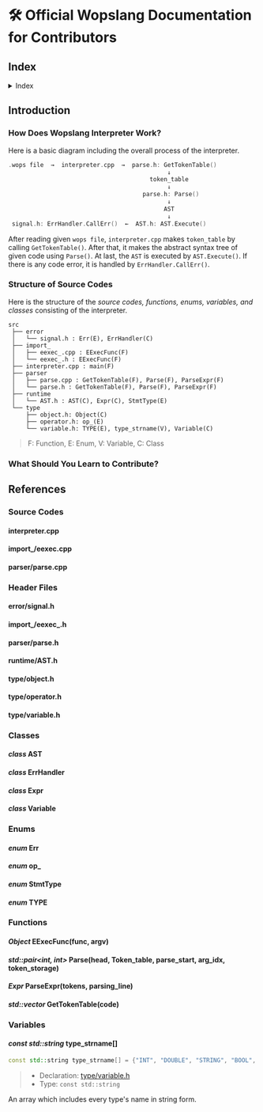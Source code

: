 <!--
   doc/devdoc.md
   Official Wopslang Documentation for Contributors

   2024, Wops Team
-->

# :hammer_and_wrench: Official Wopslang Documentation for Contributors

## Index
<details>
<summary>Index</summary>

- [Introduction]
    - [How Does Wopslang Interpreter Work?]
    - [Structure of Source Codes]
    - [What Should You Learn to Contribute?]
- [References]
    - [Source Codes]
      - [interpreter.cpp]
      - [import_/eexec_.cpp]
      - [parser/parse.cpp]
    - [Header Files]
      - [error/signal.h]
      - [import_/eexec_.h]
      - [parser/parse.h]
      - [runtime/AST.h]
      - [type/object.h]
      - [type/operator.h]
      - [type/variable.h]
    - [Classes]
      - [AST]
      - [ErrHandler] 
      - [Expr]
      - [Variable]
    - [Enums]
      - [Err]
      - [op_]
      - [StmtType]
      - [TYPE]
    - [Functions]
      - [EExecFunc]
      - [GetTokenTable]
      - [Parse]
      - [ParseExpr]
    - [Variables]
      - [type_strname]
</details>

## Introduction
### How Does Wopslang Interpreter Work?
Here is a basic diagram including the overall process of the interpreter.

```cpp
.wops file  →  interpreter.cpp  →  parse.h: GetTokenTable()
                                             ↓
                                        token_table
                                             ↓
                                      parse.h: Parse()
                                             ↓
                                            AST
                                             ↓
 signal.h: ErrHandler.CallErr()  ←  AST.h: AST.Execute()
```

After reading given `wops file`, `interpreter.cpp` makes `token_table` by calling `GetTokenTable()`. 
After that, it makes the abstract syntax tree of given code using `Parse()`.
At last, the `AST` is executed by `AST.Execute()`.
If there is any code error, it is handled by `ErrHandler.CallErr()`.

### Structure of Source Codes
Here is the structure of the *source codes, functions, enums, variables, and classes* consisting of the interpreter.

```tree
src
 ├── error
 │   └── signal.h : Err(E), ErrHandler(C)
 ├── import_
 │   ├── eexec_.cpp : EExecFunc(F)
 │   └── eexec_.h : EExecFunc(F)
 ├── interpreter.cpp : main(F)
 ├── parser
 │   ├── parse.cpp : GetTokenTable(F), Parse(F), ParseExpr(F)
 │   └── parse.h : GetTokenTable(F), Parse(F), ParseExpr(F)
 ├── runtime
 │   └── AST.h : AST(C), Expr(C), StmtType(E)
 └── type
     ├── object.h: Object(C)
     ├── operator.h: op_(E)
     └── variable.h: TYPE(E), type_strname(V), Variable(C)
```
> F: Function, E: Enum, V: Variable, C: Class

### What Should You Learn to Contribute?

## References

### Source Codes

#### interpreter.cpp

#### import_/eexec.cpp

#### parser/parse.cpp

### Header Files

#### error/signal.h

#### import_/eexec_.h

#### parser/parse.h

#### runtime/AST.h

#### type/object.h

#### type/operator.h

#### type/variable.h

### Classes

#### *class* AST

#### *class* ErrHandler

#### *class* Expr

#### *class* Variable

### Enums

#### *enum* Err

#### *enum* op_

#### *enum* StmtType

#### *enum* TYPE

### Functions

#### *Object* EExecFunc(func, argv)

#### *std::pair<int, int>* Parse(head, Token_table, parse_start, arg_idx, token_storage)

#### *Expr* ParseExpr(tokens, parsing_line)

#### *std::vector<String>* GetTokenTable(code)

### Variables

#### *const std::string* type_strname[]

```cpp
const std::string type_strname[] = {"INT", "DOUBLE", "STRING", "BOOL", "OPERATOR"};
```
> - Declaration: [type/variable.h]
> - Type: `const std::string`

An array which includes every type's name in string form.


[Introduction]: #introduction
[How Does Wopslang Interpreter Work?]: #how-does-wopslang-interpreter-work
[Structure of Source Codes]: #structure-of-source-codes
[What Should You Learn to Contribute?]: #what-should-you-learn-to-contribute
[References]: #references
[Source Codes]: https://github.com/Wopslang/Wops/blob/doc/doc/devdoc.md#source-codes
[interpreter.cpp]: https://github.com/Wopslang/Wops/blob/doc/doc/devdoc.md#interpretercpp
[import_/eexec_.cpp]: #import_eexeccpp
[parser/parse.cpp]: #parserparsecpp
[Header Files]: #header-files
[error/signal.h]: #errorsignalh
[import_/eexec_.h]: https://github.com/Wopslang/Wops/blob/doc/doc/devdoc.md#import_eexec_h
[parser/parse.h]: #parserparseh
[runtime/AST.h]: #runtimeasth
[type/object.h]: #typeobjecth
[type/operator.h]: #typeoperatorh
[type/variable.h]: #typevariableh
[Classes]: #classes
[AST]: #class-ast
[ErrHandler]: #class-errhandler
[Expr]: #class-expr
[Variable]: #class-variable
[Enums]: #enums
[Err]: #enum-err
[op_]: #enum-op_
[StmtType]: #enum-stmttype
[TYPE]: #enum-type
[Functions]: #functions
[EExecFunc]: #object-eexecfuncfunc-argv
[GetTokenTable]: #stdvector-gettokentablecode
[Parse]: #stdpairint-int-parsehead-token_table-parse_start-arg_idx-token_storage
[ParseExpr]: #expr-parseexprtokens-parsing_line
[Variables]: #variables
[type_strname]: #const-stdstring-type_strname